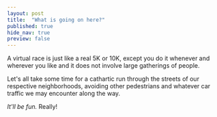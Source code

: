 ```yaml
---
layout: post
title:  "What is going on here?"
published: true
hide_nav: true
preview: false
---
```


A virtual race is just like a real 5K or 10K, except you do it whenever and wherever you like and it does not involve large gatherings of people.

Let's all take some time for a cathartic run through the streets of our respective neighborhoods, avoiding other pedestrians and whatever car traffic we may encounter along the way.

<em>It'll be fun.</em> Really!